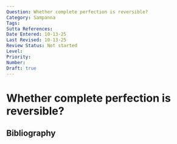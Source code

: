 ```yaml
---
Question: Whether complete perfection is reversible?
Category: Sampanna
Tags: 
Sutta References: 
Date Entered: 10-13-25
Last Revised: 10-13-25
Review Status: Not started
Level: 
Priority: 
Number: 
Draft: true
---
```


# Whether complete perfection is reversible?

## Bibliography

<!-- 

Notes:



-->